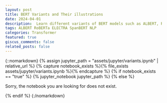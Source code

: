 ```yaml
---
layout: post
title: BERT Variants and Their illustrations
date: 2024-04-01
description:  Learn different variants of BERT models such as ALBERT, RoBERTa, ELECTRA, and SpanBET and their inner workings with exampel. 
tags: ALBERT RoBERTa ELECTRA SpanBERT NLP
categories: Transformer
featured: true
giscus_comments: false
related_posts: false
---
```


{::nomarkdown}
{% assign jupyter_path = "assets/jupyter/variants.ipynb" | relative_url %}
{% capture notebook_exists %}{% file_exists assets/jupyter/variants.ipynb %}{% endcapture %}
{% if notebook_exists == "true" %}
    {% jupyter_notebook jupyter_path %}
{% else %}
    <p>Sorry, the notebook you are looking for does not exist.</p>
{% endif %}
{:/nomarkdown}
